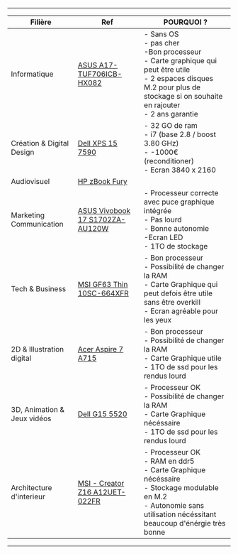
---
|Filière|Ref|POURQUOI ?|
|-|-|-|
|Informatique|[ASUS A17-TUF706ICB-HX082](https://www.ldlc.com/fiche/PB00503445.html)|- Sans OS <br> - pas cher  <br> -Bon processeur <br> - Carte graphique qui peut être utile <br> - 2 espaces disques M.2 pour plus de stockage si on souhaite en rajouter <br> - 2 ans garantie |
|Création & Digital Design|[Dell XPS 15 7590](https://www.backmarket.fr/fr-fr/p/dell-xps-15-9560-15-core-i7-28-ghz-ssd-1-to-32-go-azerty-francais/95a5bf29-8266-4f50-ab5e-054ec97e764b?shopping=gmc&gclid=Cj0KCQiAsdKbBhDHARIsANJ6-jfKhkMtGpo5vrvnNDttyg5EQVg8VMShYqC-LqPQaYI7_LkUqIKgl60aAgxgEALw_wcB#%3Fl=10&l=10)| - 32 GO de ram <br> - i7 (base 2.8 / boost 3.80 GHz) <br> - -1000€ (reconditioner) <br> - Ecran 3840 x 2160 |
|Audiovisuel |[HP zBook Fury](https://www.hp.com/fr-fr/shop/product.aspx?id=314J4EA&opt=ABF&sel=WKS&source=google&channel=cpc&adcampaign=HP-GSC-Pmax-Laptops-Aged-LE-FR&addisttype=xpla&kw=&adid=&gclid=Cj0KCQiAsdKbBhDHARIsANJ6-jes2jQQXDULPp24PHaRTG2vY5yQVbInSFRLnSbFfHb8VDxtanbO8y0aArFsEALw_wcB&gclsrc=aw.ds)||
|Marketing Communication|[ASUS Vivobook 17 S1702ZA-AU120W](https://www.ldlc.com/fiche/PB00527709.html)| - Processeur correcte avec puce graphique intégrée <br> - Pas lourd <br> - Bonne autonomie <br> -Ecran LED <br> - 1TO de stockage |
|Tech & Business |[MSI GF63 Thin 10SC-664XFR](https://www.materiel.net/produit/202107150021.html)|- Bon processeur <br> - Possibilité de changer la RAM <br> - Carte Graphique qui peut defois être utile sans être overkill <br> - Ecran agréable pour les yeux |
|2D & Illustration digital|[Acer Aspire 7 A715](https://store.acer.com/fr-fr/acer-aspire-7-ordinateur-portable-a715-42g-noir-nh-qe5ef-002)|- Bon processeur <br> - Possibilité de changer la RAM <br> - Carte Graphique utile <br> - 1TO de ssd pour les rendus lourd |
|3D, Animation & Jeux vidéos|[Dell G15 5520](https://www.amazon.fr/dp/B0B6Y1DLBW?tag=3dstation-21&linkCode=ogi&th=1)|- Processeur OK <br> - Possibilité de changer la RAM <br> - Carte Graphique nécéssaire <br> - 1TO de ssd pour les rendus lourd |
|Architecture d'interieur|[MSI - Creator Z16 A12UET-022FR](https://www.rueducommerce.fr/p-creator-z16-a12uet-022fr-msi-3363186-28409.html?articleOfferId=29381262)|- Processeur OK <br> - RAM en ddr5 <br> - Carte Graphique nécéssaire <br> - Stockage modulable en M.2 <br> - Autonomie sans utilisation nécéssitant beaucoup d'énérgie très bonne ||
---